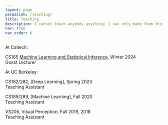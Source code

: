 ```yaml
---
layout: page
permalink: /teaching/
title: Teaching
description: I cannot teach anybody anything; I can only make them think. – Socrates
nav: true
nav_order: 6
---
```

At Caltech:

  CS165 [Machine Learning and Statistical Inference](https://www.cms.caltech.edu/academics/courses/cscnseeids-165), Winter 2024
<br>Guest Lecturer


At UC Berkeley:

  CS182/282, [Deep Learning], Spring 2023
<br>Teaching Assistant

  CS189/289, [Machine Learning], Fall 2020
<br>Teaching Assistant

  VS205, Visual Perception, Fall 2019, 2018
<br>Teaching Assistant

